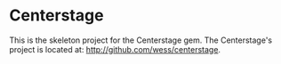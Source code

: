 # Centerstage
This is the skeleton project for the Centerstage gem. The Centerstage's project is located at: http://github.com/wess/centerstage.
